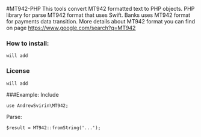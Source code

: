 #MT942-PHP
This tools convert MT942 formatted text to PHP objects. PHP library for parse MT942 format that uses Swift.
Banks uses MT942 format for payments data transition.
More details about MT942 format you can find on page https://www.google.com/search?q=MT942

### How to install:
`will add`

### License
`will add`

###Example:
Include
```
use AndrewSvirin\MT942;
```
Parse:
```
$result = MT942::fromString('...');
```
